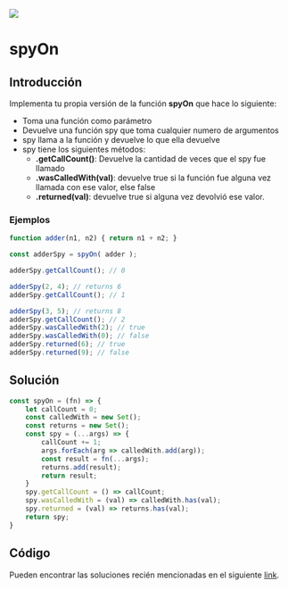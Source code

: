 
<p>
        <img src='https://static.wixstatic.com/media/85087f_0d84cbeaeb824fca8f7ff18d7c9eaafd~mv2.png/v1/fill/w_160,h_30,al_c,q_85,usm_0.66_1.00_0.01/Logo_completo_Color_1PNG.webp' </img>
</p>

# spyOn

## Introducción

Implementa tu propia versión de la función **spyOn** que hace lo siguiente:

- Toma una función como parámetro
- Devuelve una función spy que toma cualquier numero de argumentos
- spy llama a la función y devuelve lo que ella devuelve
- spy tiene los siguientes métodos:
  - **.getCallCount()**: Devuelve la cantidad de veces que el spy fue llamado
  - **.wasCalledWith(val)**: devuelve true si la función fue alguna vez llamada con ese valor, else false
  - **.returned(val)**: devuelve true si alguna vez devolvió ese valor.

### Ejemplos

```javascript
function adder(n1, n2) { return n1 + n2; }

const adderSpy = spyOn( adder );

adderSpy.getCallCount(); // 0

adderSpy(2, 4); // returns 6
adderSpy.getCallCount(); // 1

adderSpy(3, 5); // returns 8
adderSpy.getCallCount(); // 2
adderSpy.wasCalledWith(2); // true
adderSpy.wasCalledWith(0); // false
adderSpy.returned(6); // true
adderSpy.returned(9); // false
```

## Solución

```javascript
const spyOn = (fn) => {
    let callCount = 0;
    const calledWith = new Set();
    const returns = new Set();
    const spy = (...args) => {
        callCount += 1;
        args.forEach(arg => calledWith.add(arg));
        const result = fn(...args);
        returns.add(result);
        return result;
    }
    spy.getCallCount = () => callCount;
    spy.wasCalledWith = (val) => calledWith.has(val);
    spy.returned = (val) => returns.has(val);
    return spy;
}
```

## Código

Pueden encontrar las soluciones recién mencionadas en el siguiente [link](https://repl.it/KUom).
